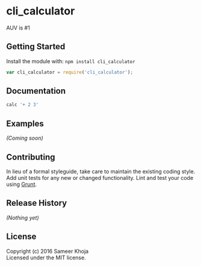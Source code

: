 # cli_calculator

AUV is #1

## Getting Started
Install the module with: `npm install cli_calculator`

```javascript
var cli_calculator = require('cli_calculator');
```

## Documentation
```bash
calc '+ 2 3'
```

## Examples
_(Coming soon)_

## Contributing
In lieu of a formal styleguide, take care to maintain the existing coding style. Add unit tests for any new or changed functionality. Lint and test your code using [Grunt](http://gruntjs.com/).

## Release History
_(Nothing yet)_

## License
Copyright (c) 2016 Sameer Khoja  
Licensed under the MIT license.
